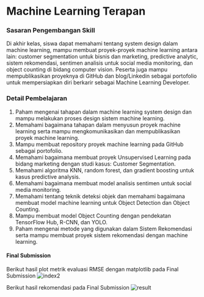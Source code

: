 # Machine Learning Terapan

### Sasaran Pengembangan Skill
Di akhir kelas, siswa dapat memahami tentang system design dalam machine learning, mampu membuat proyek-proyek machine learning antara lain: customer segmentation untuk bisnis dan marketing, predictive analytic, sistem rekomendasi, sentimen analisis untuk social media monitoring, dan object counting di bidang computer vision. Peserta juga mampu mempublikasikan proyeknya di GitHub dan blog/Linkedin sebagai portofolio untuk  mempersiapkan diri berkarir sebagai Machine Learning Developer.

### Detail Pembelajaran
1. Paham mengenai tahapan dalam machine learning system design dan mampu melakukan proses design sistem machine learning.
2. Memahami bagaimana tahapan dalam menyusun proyek machine learning serta mampu mengkomunikasikan dan mempublikasikan proyek machine learning.
3. Mampu membuat repository proyek machine learning pada GitHub sebagai portofolio.
4. Memahami bagaimana membuat proyek Unsupervised Learning pada bidang marketing dengan studi kasus: Customer Segmentation.
5. Memahami algoritma KNN, random forest, dan gradient boosting untuk kasus predictive analysis.
6. Memahami bagaimana membuat model analisis sentimen untuk social media monitoring.
7. Memahami tentang teknik deteksi objek dan memahami bagaimana membuat model machine learning untuk Object Detection dan Object Counting. 
8. Mampu membuat model Object Counting dengan pendekatan TensorFlow Hub, R-CNN, dan YOLO.
9. Paham mengenai metode yang digunakan dalam Sistem Rekomendasi serta mampu membuat proyek sistem rekomendasi dengan machine learning.


#### Final Submission
Berikut hasil plot metrik evaluasi RMSE dengan matplotlib pada Final Submission
![index2](https://user-images.githubusercontent.com/68630117/138746548-77f4cf72-badd-46fe-a65e-045a9cd1f198.png)


Berikut hasil rekomendasi pada Final Submission
![result](https://user-images.githubusercontent.com/68630117/139271021-0fafa2d6-3586-4382-bef1-20b69b95117c.JPG)
